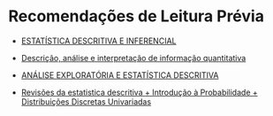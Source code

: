 # Recomendações de Leitura Prévia


* [ESTATÍSTICA DESCRITIVA E INFERENCIAL](01_ManualEstatistica.pdf)

* [Descrição, análise e interpretação de informação quantitativa](02_ConceitosEstatistica.pdf)

* [ANÁLISE EXPLORATÓRIA E ESTATÍSTICA DESCRITIVA](03_Estatisticadescritiva.pdf)

* [Revisões da estatistica descritiva +  Introdução à Probabilidade + Distribuições Discretas Univariadas](Aula_1_PG_MBT_Models_and_Business_7set2021.pdf)